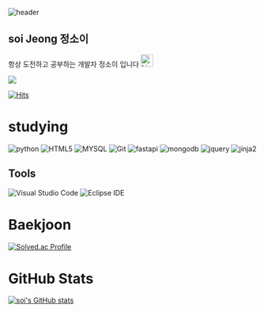 
![header](https://capsule-render.vercel.app/api?type=wave&color=auto&height=300&section=header&text=Soi%20Jeong&fontSize=90)
## soi Jeong 정소이
항상 도전하고 공부하는 개발자 정소이 입니다 <img src="https://raw.githubusercontent.com/Tarikul-Islam-Anik/Animated-Fluent-Emojis/master/Emojis/Smilies/Light%20Blue%20Heart.png" alt="Light Blue Heart" width="25" height="25" />
<div></div>
<a href="mailto:writer__soi@naver.com"><img src="https://img.shields.io/badge/Gmail-d14836?style=flat-square&logo=Gmail&logoColor=white&link=leegm1798@naver.com"/></a>

[![Hits](https://hits.seeyoufarm.com/api/count/incr/badge.svg?url=https%3A%2F%2Fgithub.com%2Fsoijeongg&count_bg=%2356C87B&title_bg=%233876C0&icon=&icon_color=%23E7E7E7&title=hits&edge_flat=false)](https://hits.seeyoufarm.com)
# studying
![python](https://img.shields.io/badge/python-3776AB.svg?&style=for-the-badge&logo=python&logoColor=white)
![HTML5](https://img.shields.io/badge/HTML5-E34F26.svg?&style=for-the-badge&logo=HTML5&logoColor=white)
![MYSQL](https://img.shields.io/badge/MYSQL-4479A1.svg?&style=for-the-badge&logo=MYSQL&logoColor=white)
![Git](https://img.shields.io/badge/Git-4479A1.svg?&style=for-the-badge&logo=Git&logoColor=white)
![fastapi](https://img.shields.io/badge/Fastapi-009688.svg?&style=for-the-badge&logo=Fastapi&logoColor=white)
![mongodb](https://img.shields.io/badge/mongodb-47A248.svg?&style=for-the-badge&logo=mongodb&logoColor=white)
![jquery](https://img.shields.io/badge/jquery-0769AD.svg?&style=for-the-badge&logo=jquery&logoColor=white)
![jinja2](https://img.shields.io/badge/jinja-B41717.svg?&style=for-the-badge&logo=jinja&logoColor=white)

## Tools
![Visual Studio Code](https://img.shields.io/badge/Visual%20Studio%20Code-007ACC.svg?&style=for-the-badge&logo=Visual%20Studio%20Code&logoColor=white)
![Eclipse IDE](https://img.shields.io/badge/Eclipse%20IDE-2C2255.svg?&style=for-the-badge&logo=Eclipse%20IDE&logoColor=white)


# Baekjoon
[![Solved.ac Profile](http://mazassumnida.wtf/api/v2/generate_badge?boj=ninosoi2001)](https://solved.ac/ninosoi2001/)
# GitHub Stats
[![soi's GitHub stats](https://github-readme-stats.vercel.app/api?username=soijeongg&show_icons=true&theme=react)](https://github.com/soijeongg/github-readme-stats)
<!--[![Top Langs](https://github-readme-stats.vercel.app/api/top-langs/?username=soijeongg&langs_count=8)](https://github.com/soijeongg/github-readme-stats)-->
